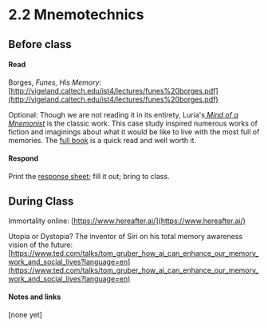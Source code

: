 # 2.2 Mnemotechnics

## Before class

#### Read

Borges, *Funes, His Memory*: [http://vigeland.caltech.edu/ist4/lectures/funes%20borges.pdf](http://vigeland.caltech.edu/ist4/lectures/funes%20borges.pdf)


Optional:
Though we are not reading it in its entirety, Luria's[ _Mind of a Mnemonist_](https://www.newyorker.com/books/page-turner/the-mystery-of-s-the-man-with-an-impossible-memory) is the classic work.  This case study inspired numerous works of fiction and imaginings about what it would be like to live with the most full of memories. The [full book](https://www.hup.harvard.edu/catalog.php?isbn=9780674576223) is a quick read and well worth it.


#### Respond

Print the [response sheet](https://github.com/allenjromano/techmem2019/raw/master/response_sheets/2_2_response.pdf); fill it out; bring to class.




## During Class 

Immortality online: [https://www.hereafter.ai/](https://www.hereafter.ai/)

Utopia or Dystopia? The inventor of Siri on his total memory awareness vision of the future: [https://www.ted.com/talks/tom_gruber_how_ai_can_enhance_our_memory_work_and_social_lives?language=en](https://www.ted.com/talks/tom_gruber_how_ai_can_enhance_our_memory_work_and_social_lives?language=en)

#### Notes and links

[none yet]
